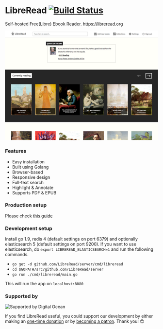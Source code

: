 <!---Copyright 2017 Nirmal Kumar--->

<!---This file is part of LibreRead.--->

<!---LibreRead is free software: you can redistribute it and/or modify
it under the terms of the GNU Affero General Public License as published by
the Free Software Foundation, either version 3 of the License, or
(at your option) any later version.--->

<!---LibreRead is distributed in the hope that it will be useful,
but WITHOUT ANY WARRANTY; without even the implied warranty of
MERCHANTABILITY or FITNESS FOR A PARTICULAR PURPOSE.  See the
GNU Affero General Public License for more details.--->

<!---You should have received a copy of the GNU Affero General Public License
along with LibreRead.  If not, see <http://www.gnu.org/licenses/>.--->

# LibreRead [![Build Status](https://api.travis-ci.org/LibreRead/server.svg?branch=master)](https://travis-ci.org/LibreRead/server)
Self-hosted Free(Libre) Ebook Reader. https://libreread.org

![Alt text](/static/img/screenshot.png?raw=true "Home Page")

### Features
 - Easy installation
 - Built using Golang
 - Browser-based
 - Responsive design
 - Full-text search
 - Highlight & Annotate
 - Supports PDF & EPUB
 
### Production setup
Please check [this guide](https://github.com/LibreRead/server/blob/master/docs/INSTALL.md)

### Development setup
Install go 1.9, redis 4 (default settings on port 6379) and optionally elasticsearch 5 (default settings on port 9200). If you want to use elasticsearch, do `export LIBREREAD_ELASTICSEARCH=1` and run the following commands.
 - `go get -d github.com/LibreRead/server/cmd/libreread`
 - `cd $GOPATH/src/github.com/LibreRead/server`
 - `go run ./cmd/libreread/main.go`
 
 This will run the app on `localhost:8080`

### Supported by
<img src="https://www.digitalocean.com/assets/media/logos-badges/png/DO_Logo_Horizontal_Black-a93a7c21.png" height="40px" alt="Supported by Digital Ocean" />

If you find LibreRead useful, you could support our development by either making an [one-time donation](https://www.paypal.me/paynirmal) or by [becoming a patron](https://www.patreon.com/mysticmode). Thank you! 😍
